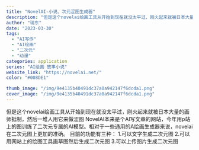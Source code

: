 ```yaml
---
title: "NovelAI-小说、次元涩图生成器"
description: "但是这个novelai绘画工具从开始到现在就没太平过，刚火起来就被日本大量的画师抵制，然后一堆人用它来做涩图  Nove"
author: "瑞东"
date: "2023-03-30"
tags:
  - "AI写作"
  - "AI绘画"
  - "二次元"
  - "动漫"
categories: application
series: "AI绘画 故事小说"
website_link: "https://novelai.net/"
color: "#008DE1"

thumb_image: "/img/9e4135b40491dc37a0a942147f6dcda1.png"
cover_image: "/img/9e4135b40491dc37a0a942147f6dcda1.png"
---
```


但是这个novelai绘画工具从开始到现在就没太平过，刚火起来就被日本大量的画师抵制，然后一堆人用它来做涩图  NovelAI本来是个AI写文章的网站，今年用p站上的图训练了二次元专属的AI模型。相对于一些通用的A绘画生成器来说，novelai在二次元图上更加的准确。   目前的功能有三种：  1.可以文字生成二次元图  2.可以用网站上的绘图工具画草图然后生成二次元图  3.可以上传图片生成二次元图 